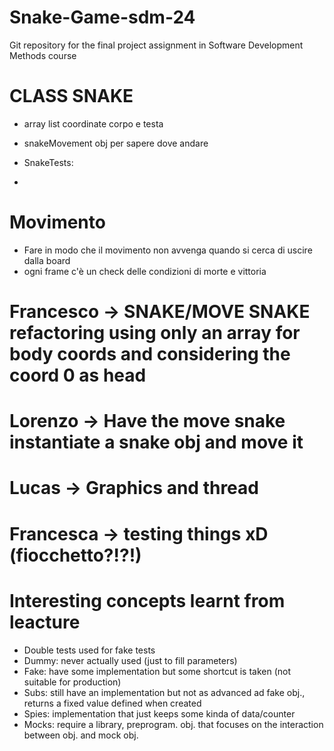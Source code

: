 # Snake-Game-sdm-24
Git repository for the final project assignment in Software Development Methods course


# CLASS SNAKE
- array list coordinate corpo e testa
- snakeMovement obj per sapere dove andare

- SnakeTests:
- 


# Movimento
- Fare in modo che il movimento non avvenga quando si cerca di uscire dalla board
- ogni frame c'è un check delle condizioni di morte e vittoria


# Francesco -> SNAKE/MOVE SNAKE refactoring using only an array for body coords and considering the coord 0 as head
# Lorenzo -> Have the move snake instantiate a snake obj and move it
# Lucas -> Graphics and thread
# Francesca -> testing things xD (fiocchetto?!?!)

# Interesting concepts learnt from leacture
-  Double tests used for fake tests 
  - Dummy: never actually used (just to fill parameters)
  - Fake: have some implementation but some shortcut is taken (not suitable for production)
  - Subs: still have an implementation but not as advanced ad fake obj., returns a fixed value defined when created
  - Spies: implementation that just keeps some kinda of data/counter
  - Mocks: require a library, preprogram. obj. that focuses on the interaction between obj. and mock obj.


